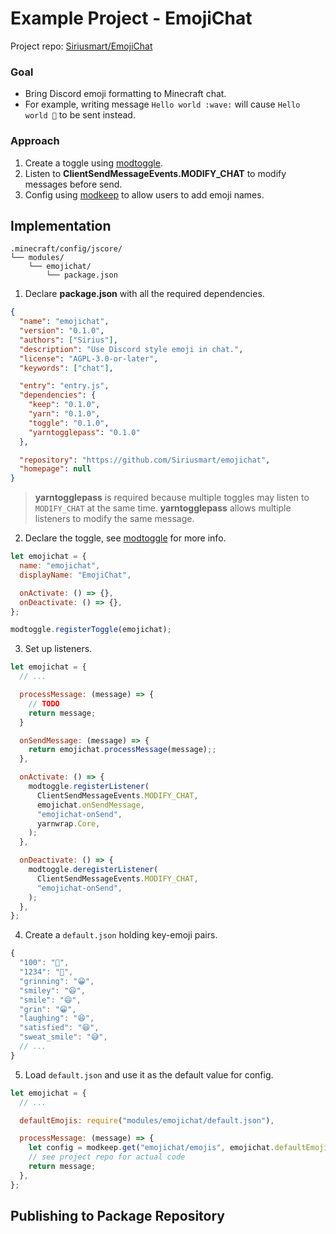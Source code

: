 # Example Project - EmojiChat

Project repo: [Siriusmart/EmojiChat](https://github.com/Siriusmart/emojichat)

### Goal

- Bring Discord emoji formatting to Minecraft chat.
- For example, writing message `Hello world :wave:` will cause `Hello world 👋` to be sent instead.

### Approach

1. Create a toggle using [modtoggle](https://github.com/FabricCore/modtoggle).
2. Listen to **ClientSendMessageEvents.MODIFY_CHAT** to modify messages before send.
3. Config using [modkeep](https://github.com/FabricCore/modkeep) to allow users to add emoji names.

## Implementation

```
.minecraft/config/jscore/
└── modules/
    └── emojichat/
        └── package.json
```

1. Declare **package.json** with all the required dependencies.

```json
{
  "name": "emojichat",
  "version": "0.1.0",
  "authors": ["Sirius"],
  "description": "Use Discord style emoji in chat.",
  "license": "AGPL-3.0-or-later",
  "keywords": ["chat"],

  "entry": "entry.js",
  "dependencies": {
    "keep": "0.1.0",
    "yarn": "0.1.0",
    "toggle": "0.1.0",
    "yarntogglepass": "0.1.0"
  },

  "repository": "https://github.com/Siriusmart/emojichat",
  "homepage": null
}
```

> **yarntogglepass** is required because multiple toggles may listen to `MODIFY_CHAT` at the same time. **yarntogglepass** allows multiple listeners to modify the same message.

2. Declare the toggle, see [modtoggle](https://github.com/FabricCore/modtoggle/) for more info.

```js
let emojichat = {
  name: "emojichat",
  displayName: "EmojiChat",

  onActivate: () => {},
  onDeactivate: () => {},
};

modtoggle.registerToggle(emojichat);
```

3. Set up listeners.

```js
let emojichat = {
  // ...

  processMessage: (message) => {
    // TODO
    return message;
  }

  onSendMessage: (message) => {
    return emojichat.processMessage(message);;
  },

  onActivate: () => {
    modtoggle.registerListener(
      ClientSendMessageEvents.MODIFY_CHAT,
      emojichat.onSendMessage,
      "emojichat-onSend",
      yarnwrap.Core,
    );
  },

  onDeactivate: () => {
    modtoggle.deregisterListener(
      ClientSendMessageEvents.MODIFY_CHAT,
      "emojichat-onSend",
    );
  },
};
```

4. Create a `default.json` holding key-emoji pairs.

```js
{
  "100": "💯",
  "1234": "🔢",
  "grinning": "😀",
  "smiley": "😃",
  "smile": "😄",
  "grin": "😁",
  "laughing": "😆",
  "satisfied": "😆",
  "sweat_smile": "😅",
  // ...
}
```

5. Load `default.json` and use it as the default value for config.

```js
let emojichat = {
  // ...

  defaultEmojis: require("modules/emojichat/default.json"),

  processMessage: (message) => {
    let config = modkeep.get("emojichat/emojis", emojichat.defaultEmojis);
    // see project repo for actual code
    return message;
  },
};
```

## Publishing to Package Repository

